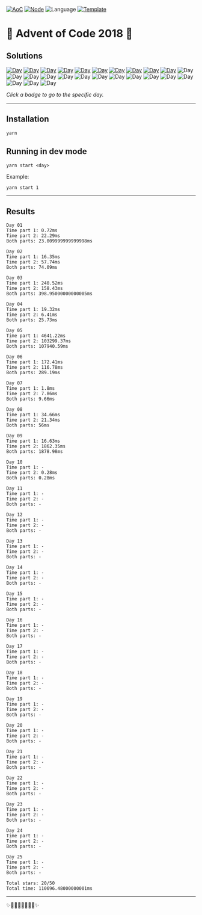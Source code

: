 <!-- Entries between SOLUTIONS and RESULTS tags are auto-generated -->

[![AoC](https://badgen.net/badge/AoC/2018/blue)](https://adventofcode.com/2018)
[![Node](https://badgen.net/badge/Node/v16.0.0+/blue)](https://nodejs.org/en/download/)
![Language](https://badgen.net/badge/Language/TypeScript/blue)
[![Template](https://badgen.net/badge/Template/aocrunner/blue)](https://github.com/caderek/aocrunner)

# 🎄 Advent of Code 2018 🎄

## Solutions

<!--SOLUTIONS-->

[![Day](https://badgen.net/badge/01/%E2%98%85%E2%98%85/green)](src/day01)
[![Day](https://badgen.net/badge/02/%E2%98%85%E2%98%85/green)](src/day02)
[![Day](https://badgen.net/badge/03/%E2%98%85%E2%98%85/green)](src/day03)
[![Day](https://badgen.net/badge/04/%E2%98%85%E2%98%85/green)](src/day04)
[![Day](https://badgen.net/badge/05/%E2%98%85%E2%98%85/green)](src/day05)
[![Day](https://badgen.net/badge/06/%E2%98%85%E2%98%85/green)](src/day06)
[![Day](https://badgen.net/badge/07/%E2%98%85%E2%98%85/green)](src/day07)
[![Day](https://badgen.net/badge/08/%E2%98%85%E2%98%85/green)](src/day08)
[![Day](https://badgen.net/badge/09/%E2%98%85%E2%98%85/green)](src/day09)
[![Day](https://badgen.net/badge/10/%E2%98%85%E2%98%85/green)](src/day10)
![Day](https://badgen.net/badge/11/%E2%98%86%E2%98%86/gray)
![Day](https://badgen.net/badge/12/%E2%98%86%E2%98%86/gray)
![Day](https://badgen.net/badge/13/%E2%98%86%E2%98%86/gray)
![Day](https://badgen.net/badge/14/%E2%98%86%E2%98%86/gray)
![Day](https://badgen.net/badge/15/%E2%98%86%E2%98%86/gray)
![Day](https://badgen.net/badge/16/%E2%98%86%E2%98%86/gray)
![Day](https://badgen.net/badge/17/%E2%98%86%E2%98%86/gray)
![Day](https://badgen.net/badge/18/%E2%98%86%E2%98%86/gray)
![Day](https://badgen.net/badge/19/%E2%98%86%E2%98%86/gray)
![Day](https://badgen.net/badge/20/%E2%98%86%E2%98%86/gray)
![Day](https://badgen.net/badge/21/%E2%98%86%E2%98%86/gray)
![Day](https://badgen.net/badge/22/%E2%98%86%E2%98%86/gray)
![Day](https://badgen.net/badge/23/%E2%98%86%E2%98%86/gray)
![Day](https://badgen.net/badge/24/%E2%98%86%E2%98%86/gray)
![Day](https://badgen.net/badge/25/%E2%98%86%E2%98%86/gray)

<!--/SOLUTIONS-->

_Click a badge to go to the specific day._

---

## Installation

```
yarn
```

## Running in dev mode

```
yarn start <day>
```

Example:

```
yarn start 1
```

---

## Results

<!--RESULTS-->

```
Day 01
Time part 1: 0.72ms
Time part 2: 22.29ms
Both parts: 23.009999999999998ms
```


```
Day 02
Time part 1: 16.35ms
Time part 2: 57.74ms
Both parts: 74.09ms
```


```
Day 03
Time part 1: 240.52ms
Time part 2: 158.43ms
Both parts: 398.95000000000005ms
```


```
Day 04
Time part 1: 19.32ms
Time part 2: 6.41ms
Both parts: 25.73ms
```


```
Day 05
Time part 1: 4641.22ms
Time part 2: 103299.37ms
Both parts: 107940.59ms
```


```
Day 06
Time part 1: 172.41ms
Time part 2: 116.78ms
Both parts: 289.19ms
```


```
Day 07
Time part 1: 1.8ms
Time part 2: 7.86ms
Both parts: 9.66ms
```


```
Day 08
Time part 1: 34.66ms
Time part 2: 21.34ms
Both parts: 56ms
```


```
Day 09
Time part 1: 16.63ms
Time part 2: 1862.35ms
Both parts: 1878.98ms
```


```
Day 10
Time part 1: -
Time part 2: 0.28ms
Both parts: 0.28ms
```


```
Day 11
Time part 1: -
Time part 2: -
Both parts: -
```


```
Day 12
Time part 1: -
Time part 2: -
Both parts: -
```


```
Day 13
Time part 1: -
Time part 2: -
Both parts: -
```


```
Day 14
Time part 1: -
Time part 2: -
Both parts: -
```


```
Day 15
Time part 1: -
Time part 2: -
Both parts: -
```


```
Day 16
Time part 1: -
Time part 2: -
Both parts: -
```


```
Day 17
Time part 1: -
Time part 2: -
Both parts: -
```


```
Day 18
Time part 1: -
Time part 2: -
Both parts: -
```


```
Day 19
Time part 1: -
Time part 2: -
Both parts: -
```


```
Day 20
Time part 1: -
Time part 2: -
Both parts: -
```


```
Day 21
Time part 1: -
Time part 2: -
Both parts: -
```


```
Day 22
Time part 1: -
Time part 2: -
Both parts: -
```


```
Day 23
Time part 1: -
Time part 2: -
Both parts: -
```


```
Day 24
Time part 1: -
Time part 2: -
Both parts: -
```


```
Day 25
Time part 1: -
Time part 2: -
Both parts: -
```


```
Total stars: 20/50
Total time: 110696.48000000001ms
```


<!--/RESULTS-->

---

✨🎄🎁🎄🎅🎄🎁🎄✨
